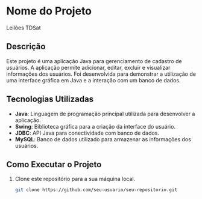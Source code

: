 # Nome do Projeto

Leilões TDSat

## Descrição

Este projeto é uma aplicação Java para gerenciamento de cadastro de usuários. A aplicação permite adicionar, editar, excluir e visualizar informações dos usuários. Foi desenvolvida para demonstrar a utilização de uma interface gráfica em Java e a interação com um banco de dados.

## Tecnologias Utilizadas

- **Java**: Linguagem de programação principal utilizada para desenvolver a aplicação.
- **Swing**: Biblioteca gráfica para a criação da interface do usuário.
- **JDBC**: API Java para conectividade com banco de dados.
- **MySQL**: Banco de dados utilizado para armazenar as informações dos usuários.

## Como Executar o Projeto

1. Clone este repositório para a sua máquina local.
   ```sh
   git clone https://github.com/seu-usuario/seu-repositorio.git
